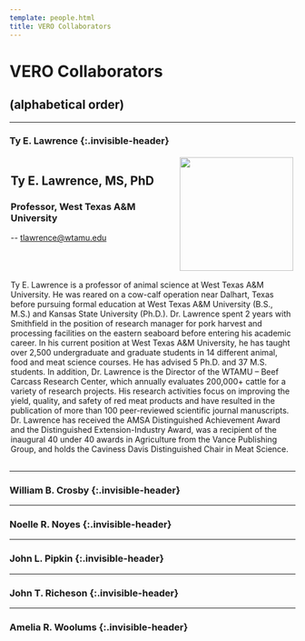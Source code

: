 ```yaml
---
template: people.html
title: VERO Collaborators
---
```

# <b>VERO Collaborators</b>
## (alphabetical order)
--------
### Ty E. Lawrence {:.invisible-header}
<div style="display: grid; grid-template-columns: 2fr 1fr; grid-template-rows: auto auto; gap: 2px; padding: 2px;">
  <div style="grid-column: 2; grid-row: 1 / span 2; text-align: center;">
    <img src="" alt=""  loading="lazy" width="200" style="margin-right: 2px;"/>
  </div>
  <div style="grid-column: 1; grid-row: 1;">
    <h2>Ty E. Lawrence, MS, PhD</h2>
    <h3>Professor, West Texas A&M University</h3>
    <p>-- <a href="mailto:tlawrence@wtamu.edu">tlawrence@wtamu.edu</a><br>
    </div>
  <div style="grid-column: 1 / span 2; grid-row: 3;">
    <p>Ty E. Lawrence is a professor of animal science at West Texas A&M University.  He was reared on a cow-calf operation near Dalhart, Texas before pursuing formal education at West Texas A&M University (B.S., M.S.) and Kansas State University (Ph.D.).  Dr. Lawrence spent 2 years with Smithfield in the position of research manager for pork harvest and processing facilities on the eastern seaboard before entering his academic career.  In his current position at West Texas A&M University, he has taught over 2,500 undergraduate and graduate students in 14 different animal, food and meat science courses.  He has advised 5 Ph.D. and 37 M.S. students.  In addition, Dr. Lawrence is the Director of the WTAMU – Beef Carcass Research Center, which annually evaluates 200,000+ cattle for a variety of research projects.  His research activities focus on improving the yield, quality, and safety of red meat products and have resulted in the publication of more than 100 peer-reviewed scientific journal manuscripts.  Dr. Lawrence has received the AMSA Distinguished Achievement Award and the Distinguished Extension-Industry Award, was a recipient of the inaugural 40 under 40 awards in Agriculture from the Vance Publishing Group, and holds the Caviness Davis Distinguished Chair in Meat Science.</p>
  </div>
</div>

--------
### William B. Crosby {:.invisible-header}
--------
### Noelle R. Noyes {:.invisible-header}
--------
### John L. Pipkin {:.invisible-header}
--------
### John T. Richeson {:.invisible-header}
--------
### Amelia R. Woolums {:.invisible-header}

# 
